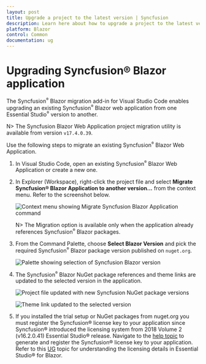 ```yaml
---
layout: post
title: Upgrade a project to the latest version | Syncfusion
description: Learn here about how to upgrade a project to the latest version using the Syncfusion Blazor extension for Visual Studio Code. Explore to more details.
platform: Blazor
control: Common
documentation: ug
---
```


# Upgrading Syncfusion® Blazor application

The Syncfusion<sup style="font-size:70%">&reg;</sup> Blazor migration add-in for Visual Studio Code enables upgrading an existing Syncfusion<sup style="font-size:70%">&reg;</sup> Blazor web application from one Essential Studio<sup style="font-size:70%">&reg;</sup> version to another.

N> The Syncfusion Blazor Web Application project migration utility is available from version `v17.4.0.39`.

Use the following steps to migrate an existing Syncfusion<sup style="font-size:70%">&reg;</sup> Blazor Web Application.

1. In Visual Studio Code, open an existing Syncfusion<sup style="font-size:70%">&reg;</sup> Blazor Web Application or create a new one.

2. In Explorer (Workspace), right-click the project file and select **Migrate Syncfusion® Blazor Application to another version...** from the context menu. Refer to the screenshot below.

    ![Context menu showing Migrate Syncfusion Blazor Application command](images/Migration.PNG)

    N> The Migration option is available only when the application already references Syncfusion<sup style="font-size:70%">&reg;</sup> Blazor packages.

3. From the Command Palette, choose **Select Blazor Version** and pick the required Syncfusion<sup style="font-size:70%">&reg;</sup> Blazor package version published on `nuget.org`.

    ![Palette showing selection of Syncfusion Blazor version](images/VersionSelection.PNG)

4. The Syncfusion<sup style="font-size:70%">&reg;</sup> Blazor NuGet package references and theme links are updated to the selected version in the application.

    ![Project file updated with new Syncfusion NuGet package versions](images/NuGetPackage.png)

    ![Theme link updated to the selected version](images/CDNLink.png)

5. If you installed the trial setup or NuGet packages from nuget.org you must register the Syncfusion® license key to your application since Syncfusion® introduced the licensing system from 2018 Volume 2 (v16.2.0.41) Essential Studio® release. Navigate to the [help topic](https://help.syncfusion.com/common/essential-studio/licensing/overview#how-to-generate-syncfusion-license-key) to generate and register the Syncfusion® license key to your application. Refer to this [UG](https://blazor.syncfusion.com/documentation/getting-started/license-key/overview) topic for understanding the licensing details in Essential Studio® for Blazor.